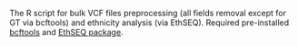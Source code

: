 The R script for bulk VCF files preprocessing (all fields removal except for GT via bcftools) and ethnicity analysis (via EthSEQ). 
Required pre-installed [bcftools](https://github.com/samtools/bcftools) and [EthSEQ package](https://github.com/aromanel/EthSEQ).
